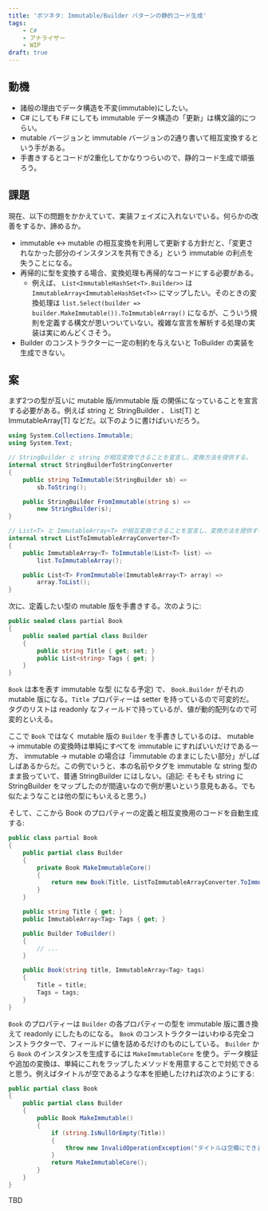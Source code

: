 ```yaml
---
title: 'ボツネタ: Immutable/Builder パターンの静的コード生成'
tags:
    - C#
    - アナライザー
    - WIP
draft: true
---
```


## 動機
- 諸般の理由でデータ構造を不変(immutable)にしたい。
- C# にしても F# にしても immutable データ構造の「更新」は構文論的につらい。
- mutable バージョンと immutable バージョンの2通り書いて相互変換するという手がある。
- 手書きするとコードが2重化してかなりつらいので、静的コード生成で頑張ろう。

## 課題
現在、以下の問題をかかえていて、実装フェイズに入れないでいる。何らかの改善をするか、諦めるか。

- immutable ↔ mutable の相互変換を利用して更新する方針だと、「変更されなかった部分のインスタンスを共有できる」という immutable の利点を失うことになる。
- 再帰的に型を変換する場合、変換処理も再帰的なコードにする必要がある。
    - 例えば、 ``List<ImmutableHashSet<T>.Builder>>`` は ``ImmutableArray<ImmutableHashSet<T>>`` にマップしたい。そのときの変換処理は ``list.Select(builder => builder.MakeImmutable()).ToImmutableArray()`` になるが、こういう規則を定義する構文が思いついていない。複雑な宣言を解析する処理の実装は実にめんどくさそう。
- Builder のコンストラクターに一定の制約を与えないと ToBuilder の実装を生成できない。

## 案
まず2つの型が互いに mutable 版/immutable 版 の関係になっていることを宣言する必要がある。例えば string と StringBuilder 、 List[T] と ImmutableArray[T] などだ。以下のように書けばいいだろう。

```csharp
using System.Collections.Immutable;
using System.Text;

// StringBuilder と string が相互変換できることを宣言し、変換方法を提供する。
internal struct StringBuilderToStringConverter
{
    public string ToImmutable(StringBuilder sb) =>
        sb.ToString();

    public StringBuilder FromImmutable(string s) =>
        new StringBuilder(s);
}

// List<T> と ImmutableArray<T> が相互変換できることを宣言し、変換方法を提供する。
internal struct ListToImmutableArrayConverter<T>
{
    public ImmutableArray<T> ToImmutable(List<T> list) =>
        list.ToImmutableArray();

    public List<T> FromImmutable(ImmutableArray<T> array) =>
        array.ToList();
}
```

次に、定義したい型の mutable 版を手書きする。次のように:

```csharp
public sealed class partial Book
{
    public sealed partial class Builder
    {
        public string Title { get; set; }
        public List<string> Tags { get; }
    }
}
```

`Book` は本を表す immutable な型 (になる予定) で、 ``Book.Builder`` がそれの mutable 版になる。`Title` プロパティーは setter を持っているので可変的だ。タグのリストは readonly なフィールドで持っているが、値が動的配列なので可変的といえる。

ここで `Book` ではなく mutable 版の `Builder` を手書きしているのは、 mutable → immutable の変換時は単純にすべてを immutable にすればいいだけである一方、 immutable → mutable の場合は「immutable のままにしたい部分」がしばしばあるからだ。この例でいうと、本の名前やタグを immutable な string 型のまま扱っていて、普通 StringBuilder にはしない。(追記: そもそも string に StringBuilder をマップしたのが間違いなので例が悪いという意見もある。でも似たようなことは他の型にもいえると思う。)

そして、ここから Book のプロパティーの定義と相互変換用のコードを自動生成する:

```csharp
public class partial Book
{
    public partial class Builder
    {
        private Book MakeImmutableCore()
        {
            return new Book(Title, ListToImmutableArrayConverter.ToImmutable(Tags));
        }
    }

    public string Title { get; }
    public ImmutableArray<Tag> Tags { get; }

    public Builder ToBuilder()
    {
        // ...
    }

    public Book(string title, ImmutableArray<Tag> tags)
    {
        Title = title;
        Tags = tags;
    }
}
```

`Book` のプロパティーは `Builder` の各プロパティーの型を immutable 版に置き換えて readonly にしたものになる。 `Book` のコンストラクターはいわゆる完全コンストラクターで、フィールドに値を詰めるだけのものにしている。 `Builder` から `Book` のインスタンスを生成するには `MakeImmutableCore` を使う。データ検証や追加の変換は、単純にこれをラップしたメソッドを用意することで対処できると思う。例えばタイトルが空であるような本を拒絶したければ次のようにする:

```csharp
public partial class Book
{
    public partial class Builder
    {
        public Book MakeImmutable()
        {
            if (string.IsNullOrEmpty(Title))
            {
                throw new InvalidOperationException("タイトルは空欄にできません。");
            }
            return MakeImmutableCore();
        }
    }
}
```

TBD
